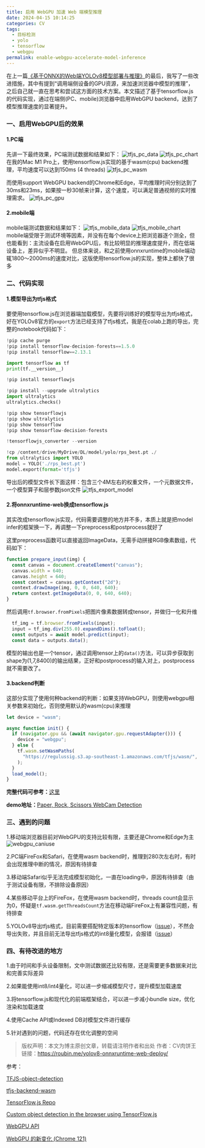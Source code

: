 ```yaml
---
title: 启用 WebGPU 加速 Web 端模型推理
date: 2024-04-15 10:14:25
categories: CV
tags:
  - 目标检测
  - yolo
  - tensorflow
  - webgpu
permalink: enable-webgpu-accelerate-model-inference
---
```

在上一篇[《基于ONNX的Web端YOLOv8模型部署与推理》](https://roubin.me/yolov8-onnxruntime-web-deploy)的最后，我写了一些改进措施，其中有提到“调用端侧设备的GPU资源，来加速浏览器中模型的推理”，之后自己就一直在思考和尝试这方面的技术方案。本文描述了基于tensorflow.js的代码实现，通过在端侧(PC、mobile)浏览器中启用WebGPU backend，达到了模型推理速度的显著提升。
<!--more-->

### 一、启用WebGPU后的效果
#### 1.PC端
先讲一下最终效果，PC端测试数据和结果如下：
![tfjs_pc_data](https://roubin.me/images/tfjs_pc_data.png)
![tfjs_pc_chart](https://roubin.me/images/tfjs_pc_chart.png)
在我的Mac M1 Pro上，使用tensorflow.js实现的基于wasm(cpu) backend推理，平均速度可以达到150ms (4 threads)
![tfjs_pc_wasm](https://roubin.me/images/tfjs_pc_wasm.png)

而使用support WebGPU backend的Chrome和Edge，平均推理时间分别达到了30ms和23ms，如果按一秒30帧来计算，这个速度，可以满足普通视频的实时推理需求。
![tfjs_pc_gpu](https://roubin.me/images/tfjs_pc_gpu.png)

#### 2.mobile端
mobile端测试数据和结果如下：
![tfjs_mobile_data](https://roubin.me/images/tfjs_mobile_data.png)
![tfjs_mobile_chart](https://roubin.me/images/tfjs_mobile_chart.png)
mobile端受限于测试环境等因素，并没有在每个device上把浏览器逐个测全，但也能看到：主流设备在启用WebGPU后，有比较明显的推理速度提升，而在低端设备上，差异似乎不明显。 但总体来说，和之前使用onnxruntime的mobile端动辄1800～2000ms的速度对比，这版使用tensorflow.js的实现，整体上都快了很多

### 二、代码实现
#### 1.模型导出为tfjs格式
要使用tensorflow.js在浏览器端加载模型，先要将训练好的模型导出为tfjs格式，好在YOLOv8官方的`export`方法已经支持了tfjs格式，我是在colab上跑的导出，完整的notebook代码如下：
```python
!pip cache purge
!pip install tensorflow-decision-forests==1.5.0
!pip install tensorflow==2.13.1

import tensorflow as tf
print(tf.__version__)

!pip install tensorflowjs

!pip install --upgrade ultralytics
import ultralytics
ultralytics.checks()

!pip show tensorflowjs
!pip show ultralytics
!pip show tensorflow
!pip show tensorflow-decision-forests

!tensorflowjs_converter --version

!cp /content/drive/MyDrive/DL/model/yolo/rps_best.pt ./
from ultralytics import YOLO
model = YOLO('./rps_best.pt')
model.export(format='tfjs')
```
导出后的模型文件长下面这样：包含三个4M左右的权重文件，一个元数据文件，一个模型算子和层参数json文件
![tfjs_export_model](https://roubin.me/images/tfjs_export_model.png)

#### 2.将onnxruntime-web换成tensorflow.js
其实改成tensorflow.js实现，代码需要调整的地方并不多，本质上就是把model infer的框架换一下，再调整一下preprocess和postprocess就好了

这里preprocess函数可以直接返回ImageData，无需手动拼接RGB像素数组，代码如下：
```javascript
function prepare_input(img) {
  const canvas = document.createElement("canvas");
  canvas.width = 640;
  canvas.height = 640;
  const context = canvas.getContext("2d");
  context.drawImage(img, 0, 0, 640, 640);
  return context.getImageData(0, 0, 640, 640);
}
```
然后调用`tf.browser.fromPixels`把图片像素数据转成tensor，并做归一化和升维
```javascript
  tf_img = tf.browser.fromPixels(input);
  input = tf_img.div(255.0).expandDims().toFloat();
  const outputs = await model.predict(input);
  const data = outputs.data();
```
模型的输出也是一个tensor，通过调用tensor上的`data()`方法，可以异步获取到shape为(1,7,8400)的输出结果，正好和postprocess的输入对上，postprocess就不需要改了。

#### 3.backend判断
这部分实现了使用何种backend的判断：如果支持WebGPU，则使用webgpu相关参数来初始化，否则使用默认的wasm(cpu)来推理
```javascript
let device = "wasm";

async function init() {
  if (navigator.gpu && (await navigator.gpu.requestAdapter())) {
    device = "webgpu";
  } else {
    tf.wasm.setWasmPaths(
      "https://regulussig.s3.ap-southeast-1.amazonaws.com/tfjs/wasm/",
    );
  }
  load_model();
}
```

**完整代码可参考：**[这里](https://github.com/satorioh/yolov8_tf_js)

**demo地址：**[Paper, Rock, Scissors WebCam Detection](https://tf.regulusai.top/)

### 三、遇到的问题
1.移动端浏览器目前对WebGPU的支持比较有限，主要还是Chrome和Edge为主
![webgpu_caniuse](https://roubin.me/images/tfjs_caniuse.png)

2.PC端FireFox和Safari，在使用wasm backend时，推理到280次左右时，有时会出现推理中断的情况，原因有待排查

3.移动端Safari似乎无法完成模型初始化，一直在loading中，原因有待排查（由于测试设备有限，不排除设备原因）

4.某些移动平台上的FireFox，在使用wasm backend时，threads count会显示为0，怀疑是`tf.wasm.getThreadsCount`方法在移动端FireFox上有兼容性问题，有待排查

5.YOLOv8导出tfjs格式，目前需要搭配特定版本的tensorflow（[issue](https://github.com/ultralytics/ultralytics/issues/9175)），不然会导出失败，并且目前无法导出tfjs格式的int8量化模型，会报错（[issue](https://github.com/ultralytics/ultralytics/issues/8569)）

### 四、有待改进的地方
1.由于时间和手头设备限制，文中测试数据还比较有限，还是需要更多数据来对比和完善实际差异

2.如果能使用int8/int4量化，可以进一步缩减模型尺寸，提升模型加载速度

3.将tensorflow.js和现代化的前端框架结合，可以进一步减小bundle size，优化渲染和加载速度

4.使用Cache API或Indexed DB对模型文件进行缓存

5.针对遇到的问题，代码还存在优化调整的空间

> 版权声明：本文为博主原创文章，转载请注明作者和出处
> 作者：CV肉饼王
> 链接：https://roubin.me/yolov8-onnxruntime-web-deploy/

参考：

[TFJS-object-detection](https://github.com/hugozanini/TFJS-object-detection)

[tfjs-backend-wasm](https://github.com/tensorflow/tfjs/tree/master/tfjs-backend-wasm)

[TensorFlow.js Repo](https://github.com/tensorflow/tfjs)

[Custom object detection in the browser using TensorFlow.js](https://blog.tensorflow.org/2021/01/custom-object-detection-in-browser.html)

[WebGPU API](https://developer.mozilla.org/en-US/docs/Web/API/WebGPU_API)

[WebGPU 的新变化 (Chrome 121)](https://developer.chrome.com/blog/new-in-webgpu-121?hl=zh-cn)
